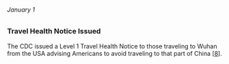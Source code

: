###### January 1

### Travel Health Notice Issued

The CDC issued a Level 1 Travel Health Notice to those traveling to Wuhan from the USA advising Americans to avoid traveling to that part of China [[8]](https://www.nytimes.com/article/coronavirus-timeline.html).

  